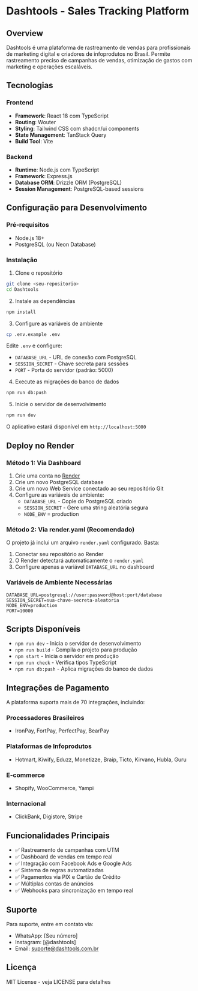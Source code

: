 # Dashtools - Sales Tracking Platform

## Overview

Dashtools é uma plataforma de rastreamento de vendas para profissionais de marketing digital e criadores de infoprodutos no Brasil. Permite rastreamento preciso de campanhas de vendas, otimização de gastos com marketing e operações escaláveis.

## Tecnologias

### Frontend
- **Framework**: React 18 com TypeScript
- **Routing**: Wouter
- **Styling**: Tailwind CSS com shadcn/ui components
- **State Management**: TanStack Query
- **Build Tool**: Vite

### Backend
- **Runtime**: Node.js com TypeScript
- **Framework**: Express.js
- **Database ORM**: Drizzle ORM (PostgreSQL)
- **Session Management**: PostgreSQL-based sessions

## Configuração para Desenvolvimento

### Pré-requisitos
- Node.js 18+
- PostgreSQL (ou Neon Database)

### Instalação

1. Clone o repositório
```bash
git clone <seu-repositorio>
cd Dashtools
```

2. Instale as dependências
```bash
npm install
```

3. Configure as variáveis de ambiente
```bash
cp .env.example .env
```

Edite `.env` e configure:
- `DATABASE_URL` - URL de conexão com PostgreSQL
- `SESSION_SECRET` - Chave secreta para sessões
- `PORT` - Porta do servidor (padrão: 5000)

4. Execute as migrações do banco de dados
```bash
npm run db:push
```

5. Inicie o servidor de desenvolvimento
```bash
npm run dev
```

O aplicativo estará disponível em `http://localhost:5000`

## Deploy no Render

### Método 1: Via Dashboard

1. Crie uma conta no [Render](https://render.com)
2. Crie um novo PostgreSQL database
3. Crie um novo Web Service conectado ao seu repositório Git
4. Configure as variáveis de ambiente:
   - `DATABASE_URL` - Copie do PostgreSQL criado
   - `SESSION_SECRET` - Gere uma string aleatória segura
   - `NODE_ENV` = production

### Método 2: Via render.yaml (Recomendado)

O projeto já inclui um arquivo `render.yaml` configurado. Basta:

1. Conectar seu repositório ao Render
2. O Render detectará automaticamente o `render.yaml`
3. Configure apenas a variável `DATABASE_URL` no dashboard

### Variáveis de Ambiente Necessárias

```env
DATABASE_URL=postgresql://user:password@host:port/database
SESSION_SECRET=sua-chave-secreta-aleatoria
NODE_ENV=production
PORT=10000
```

## Scripts Disponíveis

- `npm run dev` - Inicia o servidor de desenvolvimento
- `npm run build` - Compila o projeto para produção
- `npm start` - Inicia o servidor em produção
- `npm run check` - Verifica tipos TypeScript
- `npm run db:push` - Aplica migrações do banco de dados

## Integrações de Pagamento

A plataforma suporta mais de 70 integrações, incluindo:

### Processadores Brasileiros
- IronPay, FortPay, PerfectPay, BearPay

### Plataformas de Infoprodutos
- Hotmart, Kiwify, Eduzz, Monetizze, Braip, Ticto, Kirvano, Hubla, Guru

### E-commerce
- Shopify, WooCommerce, Yampi

### Internacional
- ClickBank, Digistore, Stripe

## Funcionalidades Principais

- ✅ Rastreamento de campanhas com UTM
- ✅ Dashboard de vendas em tempo real
- ✅ Integração com Facebook Ads e Google Ads
- ✅ Sistema de regras automatizadas
- ✅ Pagamentos via PIX e Cartão de Crédito
- ✅ Múltiplas contas de anúncios
- ✅ Webhooks para sincronização em tempo real

## Suporte

Para suporte, entre em contato via:
- WhatsApp: [Seu número]
- Instagram: [@dashtools]
- Email: suporte@dashtools.com.br

## Licença

MIT License - veja LICENSE para detalhes

